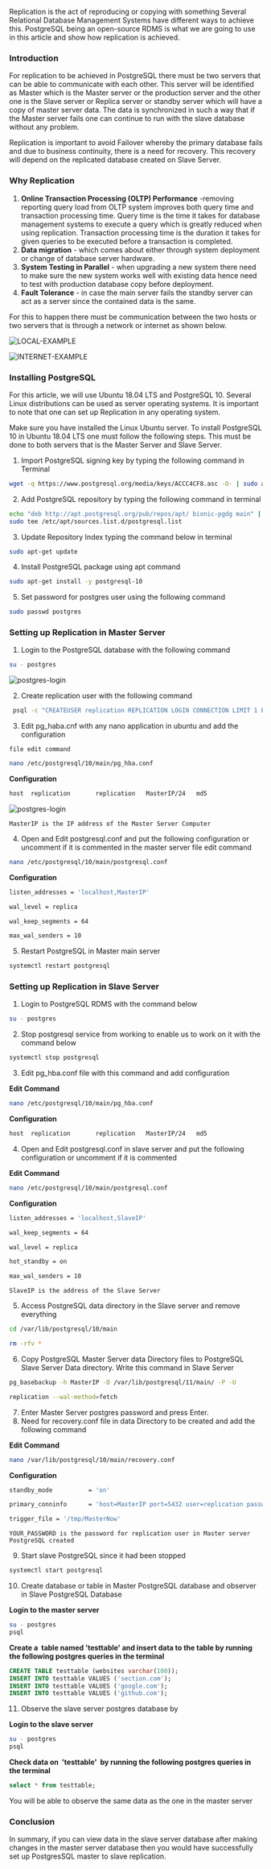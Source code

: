 Replication is the act of reproducing or copying with something Several Relational Database Management Systems have different ways to achieve this. PostgreSQL being an open-source RDMS is what we are going to use in this article and show how replication is achieved.

### Introduction

For replication to be achieved in PostgreSQL there must be two servers that can be able to communicate with each other. This server will be identified as Master which is the Master server or the production server and the other one is the Slave server or Replica server or standby server which will have a copy of master server data. The data is synchronized in such a way that if the Master server fails one can continue to run with the slave database without any problem.

Replication is important to avoid Failover whereby the primary database fails and due to business continuity, there is a need for recovery. This recovery will depend on the replicated database created on Slave Server.

### Why Replication

1. **Online Transaction Processing (OLTP) Performance** -removing reporting query load from OLTP system improves both query time and transaction processing time. Query time is the time it takes for database management systems to execute a query which is greatly reduced when using replication. Transaction processing time is the duration it takes for given queries to be executed before a transaction is completed.
2. **Data migration** \- which comes about either through system deployment or change of database server hardware\.
3. **System Testing in Parallel** \- when upgrading a new system there need to make sure the new system works well with existing data hence need to test with production database copy before deployment\.
4. **Fault Tolerance** \- in case the main server fails the standby server can act as a server since the contained data is the same\.

For this to happen there must be communication between the two hosts or two servers that is through a network or internet as shown below.

![LOCAL-EXAMPLE](how-to-replicate-postgresql-database/local-network.png)

![INTERNET-EXAMPLE](how-to-replicate-postgresql-database/internet-network.png)

### Installing PostgreSQL

For this article, we will use Ubuntu 18.04 LTS and PostgreSQL 10. Several Linux distributions can be used as server operating systems. It is important to note that one can set up Replication in any operating system.

Make sure you have installed the Linux Ubuntu server. To install PostgreSQL 10 in Ubuntu 18.04 LTS one must follow the following steps. This must be done to both servers that is the Master Server and Slave Server.

1. Import PostgreSQL signing key by typing the following command in Terminal

``` bash
wget -q https://www.postgresql.org/media/keys/ACCC4CF8.asc -O- | sudo apt-key add -
```

2. Add PostgreSQL repository by typing the following command in terminal

``` bash
echo "deb http://apt.postgresql.org/pub/repos/apt/ bionic-pgdg main" | 
sudo tee /etc/apt/sources.list.d/postgresql.list
```

3. Update Repository Index typing the command below in terminal

``` bash
sudo apt-get update
```

4. Install PostgreSQL package using apt command

``` bash
sudo apt-get install -y postgresql-10
```

5. Set password for postgres user using the following command

``` bash
sudo passwd postgres
```

### Setting up Replication in Master Server

1. Login to the PostgreSQL database with the following command

``` bash
su - postgres
```

![postgres-login](how-to-replicate-postgresql-database/postgres-login.png)

2. Create replication user with the following command

``` bash
 psql -c "CREATEUSER replication REPLICATION LOGIN CONNECTION LIMIT 1 ENCRYPTED PASSWORD'YOUR_PASSWORD';"
```

3. Edit pg\_haba.cnf with any nano application in ubuntu and add the configuration

`file edit command`

``` bash
nano /etc/postgresql/10/main/pg_hba.conf
```

**Configuration**

``` bash
host  replication       replication   MasterIP/24   md5
```

![postgres-login](how-to-replicate-postgresql-database/pg_hba-edit.png)

`MasterIP is the IP address of the Master Server Computer`

4. Open and Edit postgresql.conf and put the following configuration or uncomment if it is commented in the master server
file edit command

``` bash
nano /etc/postgresql/10/main/postgresql.conf
```

**Configuration**

``` bash
listen_addresses = 'localhost,MasterIP'

wal_level = replica

wal_keep_segments = 64

max_wal_senders = 10
```

5. Restart PostgreSQL in Master main server

``` bash
systemctl restart postgresql
```

### Setting up Replication in Slave Server

1. Login to PostgreSQL RDMS with the command below

``` bash
su - postgres
```

2. Stop postgresql service from working to enable us to work on it with the command below

``` bash
systemctl stop postgresql
```

3. Edit pg\_hba.conf file with this command and add configuration

**Edit Command**

``` bash
nano /etc/postgresql/10/main/pg_hba.conf
```

**Configuration**

``` bash
host  replication       replication   MasterIP/24   md5
```

4. Open and Edit postgresql.conf<span style="mso-spacerun:yes">&nbsp;</span>in slave server and put the following configuration or uncomment if it is commented

**Edit Command**

``` bash
nano /etc/postgresql/10/main/postgresql.conf
```

**Configuration**

``` bash
listen_addresses = 'localhost,SlaveIP'

wal_keep_segments = 64

wal_level = replica

hot_standby = on

max_wal_senders = 10
```

`SlaveIP is the address of the Slave Server`

5. Access PostgreSQL data directory in the Slave server and remove everything

``` bash
cd /var/lib/postgresql/10/main
```

``` bash
rm -rfv *
```

6. Copy PostgreSQL Master Server data Directory files to PostgreSQL Slave Server Data directory. Write this command in Slave Server

``` bash
pg_basebackup -h MasterIP -D /var/lib/postgresql/11/main/ -P -U

replication --wal-method=fetch
```

7. Enter Master Server postgres password and press Enter.
8. Need for recovery.conf file in data Directory to be created and add the following command

**Edit Command**

``` bash
nano /var/lib/postgresql/10/main/recovery.conf
```

**Configuration**

``` bash
standby_mode          = 'on'

primary_conninfo      = 'host=MasterIP port=5432 user=replication password=YOUR_PASSWORD'

trigger_file = '/tmp/MasterNow'
```

`YOUR_PASSWORD is the password for replication user in Master server PostgreSQL created`

9. Start slave PostgreSQL since it had been stopped

``` bash
systemctl start postgresql
```

10. Create database or table in Master PostgreSQL database and observer in Slave PostgreSQL Database

**Login to the master server**

``` bash
su - postgres
psql
```

**Create a  table named 'testtable' and insert data to the table by running the following postgres queries in the terminal**

``` sql
CREATE TABLE testtable (websites varchar(100));
INSERT INTO testtable VALUES ('section.com');
INSERT INTO testtable VALUES ('google.com');
INSERT INTO testtable VALUES ('github.com');
```

11. Observe the slave server postgres database by

**Login to the slave server**

``` bash
su - postgres
psql
```

**Check data on  'testtable'  by running the following postgres queries in the terminal**

``` sql
select * from testtable;
```

You will be able to observe the same data as the one in the master server

### Conclusion

In summary, if you can view data in the slave server database after making changes in the master server database then you would have successfully set up PostgresSQL master to slave replication.